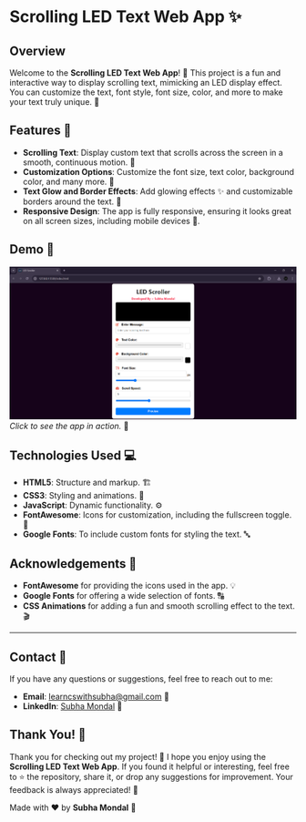 # Scrolling LED Text Web App ✨

## Overview

Welcome to the **Scrolling LED Text Web App**! 🎉 This project is a fun and interactive way to display scrolling text, mimicking an LED display effect. You can customize the text, font style, font size, color, and more to make your text truly unique. 🌟

## Features 🔧

- **Scrolling Text**: Display custom text that scrolls across the screen in a smooth, continuous motion. 📝
- **Customization Options**: Customize the font size, text color, background color, and many more. 🎨
- **Text Glow and Border Effects**: Add glowing effects ✨ and customizable borders around the text. 🌈
- **Responsive Design**: The app is fully responsive, ensuring it looks great on all screen sizes, including mobile devices 📱.

## Demo 📸

![Demo Image](images/ss.png)  
*Click to see the app in action.* 🚀

## Technologies Used 💻

- **HTML5**: Structure and markup. 🏗️
- **CSS3**: Styling and animations. 🎨
- **JavaScript**: Dynamic functionality. ⚙️
- **FontAwesome**: Icons for customization, including the fullscreen toggle. 🌟
- **Google Fonts**: To include custom fonts for styling the text. 🔤

## Acknowledgements 🙏

- **FontAwesome** for providing the icons used in the app. 💡
- **Google Fonts** for offering a wide selection of fonts. 🔠
- **CSS Animations** for adding a fun and smooth scrolling effect to the text. 🎬

---

## Contact 📩

If you have any questions or suggestions, feel free to reach out to me:

- **Email**: learncswithsubha@gmail.com 📧
- **LinkedIn**: [Subha Mondal](https://www.linkedin.com/in/subha-mondal10/) 💼

## Thank You! 💖

Thank you for checking out my project! 🙌 I hope you enjoy using the **Scrolling LED Text Web App**. If you found it helpful or interesting, feel free to ⭐️ the repository, share it, or drop any suggestions for improvement. Your feedback is always appreciated! 🌟

Made with ❤️ by **Subha Mondal** 🤗
